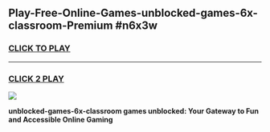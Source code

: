 
## Play-Free-Online-Games-unblocked-games-6x-classroom-Premium #n6x3w
<h3>
<a href="https://premium.freeplayer.one?title=unblocked-games-6x-classroom&ref=8M">CLICK TO PLAY</a></h3>
<hr>

<h3>
<a href="https://premium.freeplayer.one?title=unblocked-games-6x-classroom&ref=8M">CLICK 2 PLAY</a>
  
</h3>

<a href="https://premium.freeplayer.one?title=unblocked-games-6x-classroom&ref=8M"><img src="https://clearcache.store/games.png"></a>


**unblocked-games-6x-classroom games unblocked: Your Gateway to Fun and Accessible Online Gaming**
